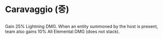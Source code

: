 # Caravaggio (중)

##

Gain 25% Lightning DMG. When an entity summoned by the host is present, team also gains 10% All Elemental DMG (does not stack).
